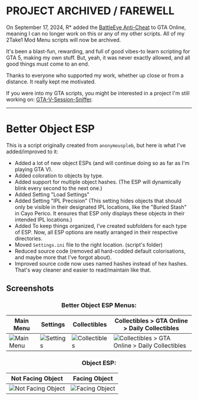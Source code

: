 # PROJECT ARCHIVED / FAREWELL

On September 17, 2024, R* added the [BattleEye Anti-Cheat](https://www.battleye.com/) to GTA Online, meaning I can no longer work on this or any of my other scripts. All of my 2Take1 Mod Menu scripts will now be archived.

It's been a blast-fun, rewarding, and full of good vibes-to learn scripting for GTA 5, making my own stuff. But, yeah, it was never exactly allowed, and all good things must come to an end.

Thanks to everyone who supported my work, whether up close or from a distance. It really kept me motivated.

If you were into my GTA scripts, you might be interested in a project I'm still working on: [GTA-V-Session-Sniffer](https://github.com/Illegal-Services/GTA-V-Session-Sniffer).

---

# Better Object ESP

This is a script originally created from `anonymouspleb`, but here is what I've added/improved to it:
- Added a lot of new object ESPs (and will continue doing so as far as I'm playing GTA V).
- Added coloration to objects by type.
- Added support for multiple object hashes. (The ESP will dynamically blink every second to the next one.)
- Added Setting "Load Settings"
- Added Setting "IPL Precision" (This setting hides objects that should only be visible in their designated IPL locations, like the "Buried Stash" in Cayo Perico. It ensures that ESP only displays these objects in their intended IPL locations.)
- Added To keep things organized, I’ve created subfolders for each type of ESP. Now, all ESP options are neatly arranged in their respective directories.
- Moved `Settings.ini` file to the right location. (script's folder)
- Reduced source code (removed all hard-codded default colorisations, and maybe more that I've forgot about).
- Improved source code now uses named hashes instead of hex hashes. That's way cleaner and easier to read/maintain like that.

## Screenshots

### <div align="center">Better Object ESP Menus:</div>

| Main Menu | Settings | Collectibles  | Collectibles > GTA Online > Daily Collectibles |
| --------- | -------- | ------------- | -----------------------------------------------|
| ![Main Menu](https://github.com/user-attachments/assets/12b394a7-f0e4-409d-86f9-86b5a3583da1) | ![Settings](https://github.com/user-attachments/assets/7d8cc365-b722-4000-aa48-187d9bbc079b) | ![Collectibles](https://github.com/user-attachments/assets/876d3154-7235-4313-aa76-c2813582f02b) | ![Collectibles > GTA Online > Daily Collectibles](https://github.com/user-attachments/assets/1fb19d5f-f6b5-43a4-a540-6c545349f473) |


### <div align="center">Object ESP:</div>

<div align="center">

| Not Facing Object | Facing Object |
| ----------------- | ------------- |
| ![Not Facing Object](https://github.com/user-attachments/assets/ae9ad8b6-a6e9-45d2-b823-d8005a338df5) | ![Facing Object](https://github.com/user-attachments/assets/cef59441-7af8-41e7-b393-65cf0f5d173b) |

</div>
